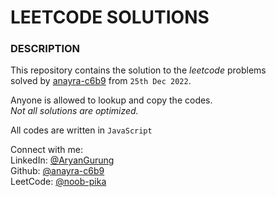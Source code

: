 # LEETCODE SOLUTIONS

### DESCRIPTION

This repository contains the solution to the _leetcode_ problems\
solved by [anayra-c6b9](https://github.com/anayra-c6b9/) from 
`25th Dec 2022`.

Anyone is allowed to lookup and copy the codes.\
_Not all solutions are optimized._

All codes are written in `JavaScript`

Connect with me:\
LinkedIn: [@AryanGurung](https://www.linkedin.com/in/aryan-gurung-4b10b6220/)\
Github: [@anayra-c6b9](https://github.com/anayra-c6b9)\
LeetCode: [@noob-pika](https://leetcode.com/noob-pika)



